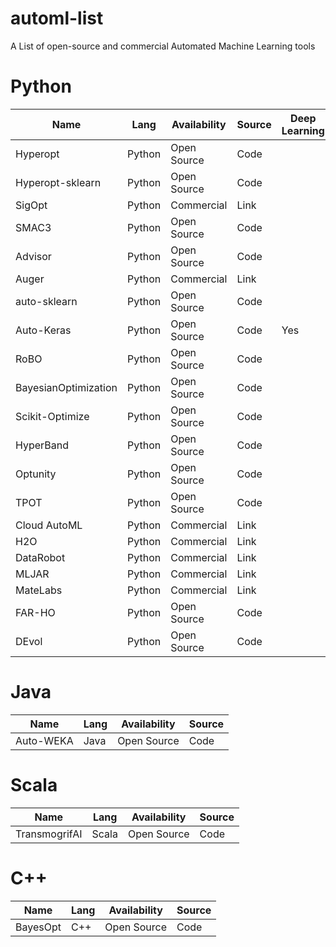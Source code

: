 # automl-list
A List of open-source and commercial Automated Machine Learning tools 

# Python
|Name                  |Lang    |Availability | Source | Deep Learning |
| -------------------  | ------ | ----------- | ------ | ------------- |
|Hyperopt              | Python | Open Source | Code   |
|Hyperopt-sklearn      | Python | Open Source | Code   | 
|SigOpt                | Python | Commercial  | Link   |
|SMAC3                 | Python | Open Source | Code   |
|Advisor               | Python | Open Source | Code   |
|Auger                 | Python | Commercial  | Link   |
|auto-sklearn          | Python | Open Source | Code   | 
|Auto-Keras            | Python | Open Source | Code   | Yes
RoBO                  | Python | Open Source | Code
BayesianOptimization  | Python | Open Source | Code
Scikit-Optimize       | Python | Open Source | Code
HyperBand             | Python | Open Source | Code
Optunity              | Python | Open Source | Code
TPOT                  | Python | Open Source | Code
Cloud AutoML          | Python | Commercial  | Link
H2O                   | Python | Commercial  | Link
DataRobot             | Python | Commercial  | Link
MLJAR                 | Python | Commercial  | Link
MateLabs              | Python | Commercial  | Link
FAR-HO                | Python | Open Source | Code
DEvol                 | Python | Open Source | Code


# Java 
|Name                  |Lang    |Availability | Source |
| -------------------  | ------ | ----------- | ------ |
Auto-WEKA             | Java   | Open Source | Code

# Scala 
|Name                  |Lang    |Availability | Source |
| -------------------  | ------ | ----------- | ------ |
TransmogrifAI         | Scala  | Open Source | Code

# C++
|Name                  |Lang    |Availability | Source |
| -------------------  | ------ | ----------- | ------ |
BayesOpt              | C++    | Open Source | Code
